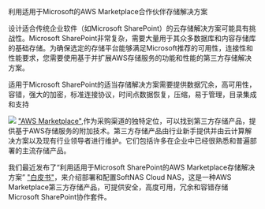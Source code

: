 利用适用于Microsoft的AWS Marketplace合作伙伴存储解决方案

设计适合传统企业软件（如Microsoft SharePoint）的云存储解决方案可能具有挑战性。Microsoft SharePoint非常复杂，需要大量用于其众多数据库和内容存储库的基础存储。为确保选定的存储平台能够满足Microsoft推荐的可用性，连接性和性能要求，您需要使用基于并扩展AWS存储服务的功能和性能的第三方存储解决方案。

适用于Microsoft SharePoint的适当存储解决方案需要提供数据冗余，高可用性，容错，强大的加密，标准连接协议，时间点数据恢复，压缩，易于管理，目录集成和支持

![](images/softnas-arch2-1024x553.png)
["AWS Marketplace"](https://aws.amazon.com/marketplace/),作为采购渠道的独特定位，可以找到第三方存储产品，提供基于AWS存储服务的附加技术。第三方存储产品由行业新手提供并由云计算解决方案以及现有行业领导者进行维护。它们包括许多在企业中已经很熟悉和普遍部署的主流存储产品。

我们最近发布了“利用适用于Microsoft SharePoint的AWS Marketplace存储解决方案” ["白皮书"](https://d1.awsstatic.com/whitepapers/marketplace-storage-softnas-sharepoint.pdf)，来介绍部署和配置SoftNAS Cloud NAS，这是一种AWS Marketplace第三方存储产品，可提供安全，高度可用，冗余和容错存储Microsoft SharePoint协作套件。
